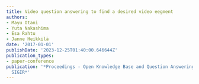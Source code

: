 ```yaml
---
title: Video question answering to find a desired video eegment
authors:
- Mayu Otani
- Yuta Nakashima
- Esa Rahtu
- Janne Heikkilä
date: '2017-01-01'
publishDate: '2023-12-25T01:40:00.646644Z'
publication_types:
- paper-conference
publication: '*Proceedings - Open Knowledge Base and Question Answering Workshop at
  SIGIR*'
---
```

